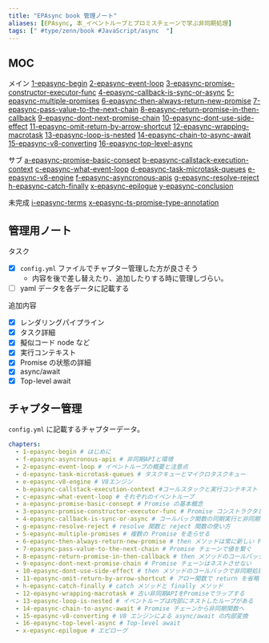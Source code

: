 ```yaml
---
title: "EPAsync book 管理ノート"
aliases: [EPAsync, 本_イベントループとプロミスチェーンで学ぶ非同期処理]
tags: [" #type/zenn/book #JavaScript/async  "]
---
```


## MOC

メイン
[1-epasync-begin](1-epasync-begin)
[2-epasync-event-loop](2-epasync-event-loop)
[3-epasync-promise-constructor-executor-func](3-epasync-promise-constructor-executor-func)
[4-epasync-callback-is-sync-or-async](4-epasync-callback-is-sync-or-async)
[5-epasync-multiple-promises](5-epasync-multiple-promises)
[6-epasync-then-always-return-new-promise](6-epasync-then-always-return-new-promise)
[7-epasync-pass-value-to-the-next-chain](7-epasync-pass-value-to-the-next-chain)
[8-epasync-return-promise-in-then-callback](8-epasync-return-promise-in-then-callback)
[9-epasync-dont-next-promise-chain](9-epasync-dont-next-promise-chain)
[10-epasync-dont-use-side-effect](10-epasync-dont-use-side-effect)
[11-epasync-omit-return-by-arrow-shortcut](11-epasync-omit-return-by-arrow-shortcut)
[12-epasync-wrapping-macrotask](12-epasync-wrapping-macrotask)
[13-epasync-loop-is-nested](13-epasync-loop-is-nested)
[14-epasync-chain-to-async-await](14-epasync-chain-to-async-await)
[15-epasync-v8-converting](15-epasync-v8-converting)
[16-epasync-top-level-async](16-epasync-top-level-async)

サブ
[a-epasync-promise-basic-consept](a-epasync-promise-basic-consept)
[b-epasync-callstack-execution-context](b-epasync-callstack-execution-context)
[c-epasync-what-event-loop](c-epasync-what-event-loop)
[d-epasync-task-microtask-queues](d-epasync-task-microtask-queues)
[e-epasync-v8-engine](e-epasync-v8-engine)
[f-epasync-asyncronous-apis](f-epasync-asyncronous-apis)
[g-epasync-resolve-reject](g-epasync-resolve-reject)
[h-epasync-catch-finally](h-epasync-catch-finally)
[x-epasync-epilogue](x-epasync-epilogue)
[y-epasync-conclusion](y-epasync-conclusion)

未完成
[i-epasync-terms](i-epasync-terms)
[x-epasync-ts-promise-type-annotation](x-epasync-ts-promise-type-annotation)

## 管理用ノート

タスク
- [x] `config.yml` ファイルでチャプター管理した方が良さそう
  - 内容を後で差し替えたり、追加したりする時に管理しづらい。
- [ ] yaml データを各データに記載する

追加内容
- [x] レンダリングパイプライン
- [x] タスク詳細
- [x] 擬似コード node など
- [x] 実行コンテキスト
- [x] Promise の状態の詳細
- [x] async/await
- [x] Top-level await

## チャプター管理
`config.yml` に記載するチャプターデータ。

```yaml
chapters:
  - 1-epasync-begin # はじめに
  - f-epasync-asyncronous-apis # 非同期APIと環境
  - 2-epasync-event-loop # イベントループの概要と注意点
  - d-epasync-task-microtask-queues # タスクキューとマイクロタスクキュー
  - e-epasync-v8-engine # V8エンジン
  - b-epasync-callstack-execution-context #コールスタックと実行コンテキスト
  - c-epasync-what-event-loop # それぞれのイベントループ
  - a-epasync-promise-basic-consept # Promise の基本概念
  - 3-epasync-promise-constructor-executor-func # Promise コンストラクタと Executor 関数
  - 4-epasync-callback-is-sync-or-async # コールバック関数の同期実行と非同期実行
  - g-epasync-resolve-reject # resolve 関数と reject 関数の使い方
  - 5-epasync-multiple-promises # 複数の Promise を走らせる
  - 6-epasync-then-always-return-new-promise # then メソッドは常に新しい Promise を返す
  - 7-epasync-pass-value-to-the-next-chain # Promise チェーンで値を繋ぐ
  - 8-epasync-return-promise-in-then-callback # then メソッドのコールバックで Promise インスタンスを返す
  - 9-epasync-dont-next-promise-chain # Promise チェーンはネストさせない
  - 10-epasync-dont-use-side-effect # then メソッドのコールバックで非同期処理
  - 11-epasync-omit-return-by-arrow-shortcut # アロー関数で return を省略する
  - h-epasync-catch-finally # catch メソッドと finally メソッド
  - 12-epasync-wrapping-macrotask # 古い非同期APIをPromiseでラップする
  - 13-epasync-loop-is-nested # イベントループは内部にネストしたループがある
  - 14-epasync-chain-to-async-await # Promise チェーンから非同期関数へ
  - 15-epasync-v8-converting # V8 エンジンによる async/await の内部変換
  - 16-epasync-top-level-async # Top-level await
  - x-epasync-epilogue # エピローグ
```


